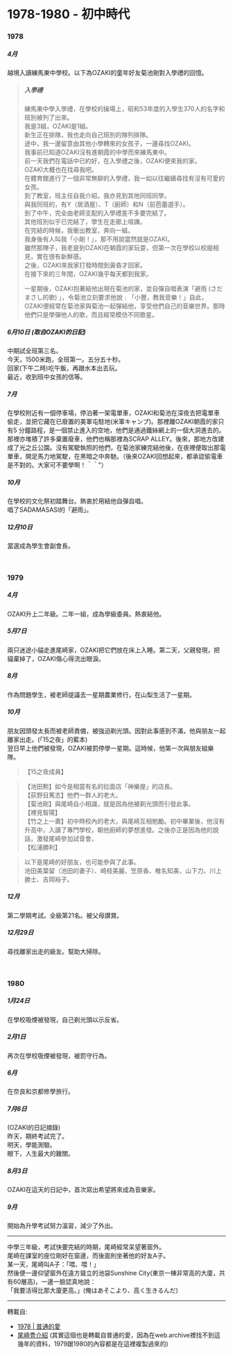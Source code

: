 # 1978-1980 - 初中時代

### 1978

##### 4月  
越境入讀練馬東中學校。以下為OZAKI的童年好友菊池剛對入學禮的回憶。  

> ##### 入學禮  
> 
> 練馬東中學入學禮，在學校的操場上，昭和53年度的入學生370人的名字和班別被列了出來。  
> 我是3組，OZAKI是1組。  
> 新生正在排隊，我也走向自己班別的隊列排隊。  
> 途中，我一邊留意由其他小學轉來的女孩子，一邊尋找OZAKI。  
> 我事前已知道OZAKI沒有進朝霞的中學而來練馬東中。  
> 前一天我們在電話中已約好，在入學禮之後，OZAKI便來我的家。  
> OZAKI大概也在找尋我吧。  
> 在體育館進行了一個非常無聊的入學禮，我一如以往繼續尋找有沒有可愛的女孩。  
> 到了教室，班主任自我介紹，我亦見到其他同班同學。  
> 與我同班的，有Y（居酒屋）、T（廚師）和N（前芭蕾選手）。  
> 到了中午，完全由老師支配的入學禮差不多要完結了。  
> 其他班別似乎已完結了，學生在走廊上喧譁。  
> 在完結的時候，我衝出教室，奔向一組。  
> 我身後有人叫我「小剛！」，那不用說當然就是OZAKI。  
> 雖然那陣子，我老是到OZAKI在朝霞的家玩耍，但第一次在學校以校服相見，實在很有新鮮感。  
> 之後，OZAKI來我家打發時間到黃昏才回家。  
> 在接下來的三年間，OZAKI幾乎每天都到我家。  
> 
> 一星期後，OZAKI抱著結他出現在菊池的家，並自彈自唱表演「避雨 (さだまさし的歌) 」，令菊池立刻要求他說﹕「小豐，教我音樂！」自此，OZAKI便經常在菊池家與菊池一起彈結他，享受他們自己的音樂世界。那時他們只是學彈他人的歌，而且經常模仿不同歌星。  

##### 6月10日 (取自OZAKI的日記)  
中期試全班第三名。  
今天，1500米跑，全班第一。五分五十秒。  
回家(下午二時)吃午飯，再跟水本出去玩。  
最近，收到班中女孩的信等。  

##### 7月  
在學校附近有一個停車場，停泊著一架電單車，OZAKI和菊池在深夜去把電單車偷走，並把它藏在已廢置的美軍屯駐地(米軍キャンプ)。那裡離OZAKI朝霞的家只有5 分鐘路程，是一個禁止進入的空地，他們是通過鐵絲網上的一個大洞進去的。那裡亦堆積了許多棄置廢車，他們也稱那裡為SCRAP ALLEY。後來，那地方改建成了光之丘公園。沒有駕駛執照的他們，在菊池家練完結他後，在夜裡便取出那電單車，開足馬力地駕駛，在黑暗之中奔馳。（後來OZAKI回想起來，都承認偷電車是不對的。大家可不要學啊！＾＾"）  

##### 10月
在學校的文化祭初踏舞台。熱衷於用結他自彈自唱。  
唱了SADAMASASI的「避雨」。  

##### 12月10日
當選成為學生會副會長。  

<br>

### 1979

##### 4月
OZAKI升上二年級。二年一組，成為學級委員。熱衷結他。  

##### 5月7日
兩只迷途小貓走進尾崎家，OZAKI把它們放在床上入睡。第二天，父親發現，把貓棄掉了，OZAKI傷心得流出眼淚。  

##### 8月 
作為問題學生，被老師提議去一星期農業修行，在山梨生活了一星期。  

##### 10月 
朋友因頭發太長而被老師責備，被強迫剃光頭。因對此事感到不滿，他與朋友一起離家出走。(「15之夜」的藍本)  
翌日早上他們被發現，OZAKI被罰停學一星期。這時候，他第一次與朋友組樂隊。  

>【15之夜成員】  

>【池田勲】如今是相當有名的拉面店「神樂屋」的店長。  
>【荻野目篤志】他們一群人的老大。  
>【菊池剛】與尾崎自小相識，就是因為他被剃光頭而引發此事。  
>【裡見智陽】  
>【竹之上一壽】初中時校內的老大，與尾崎互相勉勵。初中畢業後，他沒有升高中，入讀了專門學校，朝他廚師的夢想進發。之後亦正是因為他的說話，激發尾崎參加試音會。  
>【松浦勝利】  

> 以下是尾崎的好朋友，也可能參與了此事。  
> 池田美葉留（池田的妻子）、崎枝美麗、笠原香、椎名知美、山下力、川上勝士、吉岡裕子。 

##### 12月
第二學期考試。全級第21名。被父母讃賞。  

##### 12月29日
尋找離家出走的級友。幫助大掃除。  

<br>

### 1980

##### 1月24日 
在學校吸煙被發現，自己剃光頭以示反省。  

##### 2月1日 
再次在學校吸煙被發現，被罰守行為。  

##### 6月
在奈良和京都修學旅行。  

##### 7月6日 
(OZAKI的日記摘錄)  
昨天，期終考試完了。  
明天，學能測驗。  
眼下，人生最大的難關。  

##### 8月3日
OZAKI在這天的日記中，首次寫出希望將來成為音樂家。  

##### 9月
開始為升學考試努力溫習，減少了外出。  

---

中學三年級，考試快要完結的時期，尾崎經常呆望著窗外。  
尾崎在課室的座位剛好在窗邊，而後面則坐著他的好友A子。  
某一天，尾崎叫A子：「喂、喂！」  
然後便一邊仰望窗外在遠方聳立的池袋Sunshine City(東京一棟非常高的大廈，共有60層高)，一邊一臉認真地說：  
「我要活得比那大廈更高。」(俺はあそこより、高く生きるんだ)  

---
轉載自:  
- [1978 | 普通的愛](http://web.archive.org/web/20110430113550/http://blog.yam.com/forgetnot/archives/1978-01.html)
- [尾崎豊介紹](https://tieba.baidu.com/p/310215223) (其實這個也是轉載自普通的愛，因為在web.archive裡找不到這幾年的資料，1979跟1980的內容都是在這裡複製過來的)
